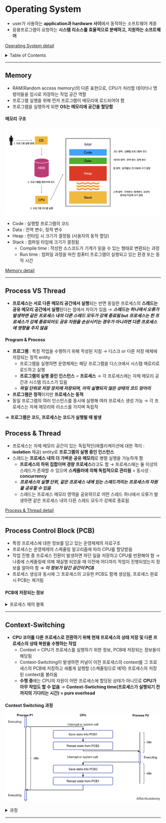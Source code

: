 # Operating System
- user가 사용하는 **application과 hardware 사이**에서 동작하는 소프트웨어 계층
- 응용프로그램이 요청하는 **시스템 리소스를 효율적으로 분배하고, 지원하는 소프트웨어**

[Operating System detail](./Operating_system.md)

<details>
<summary>Table of Contents</summary>

- [Memory](#memory)
- [Process VS Thread](#process--thread)
- [PCB](#process-control-block-pcb)
- [Context-Switching](#context-switching)

</details>

---
## Memory
- RAM(Random access memory)의 다른 표현으로, CPU가 처리할 데이터나 명령어들을 임시로 저장하는 작업 공간 역할
- 프로그램 실행을 위해 먼저 프로그램이 메모리에 로드되어야 함
- 프로그램을 실행하게 되면 **OS는 메모리에 공간을 할당함**

#### 메모리 구조 
![memory_structure](./img/memory_structure.png)

- Code : 실행할 프로그램의 코드
- Data : 전역 변수, 정적 변수
- Heap : 런타임 시 크기가 결정됨 (사용자의 동적 할당)
- Stack : 컴파일 타임에 크기가 결정됨
    - Compile time : 작성한 소스코드가 기계가 읽을 수 있는 형태로 변환되는 과정
    - Run time : 컴파일 과정을 마친 컴퓨터 프로그램이 실행되고 있는 환경 또는 동작 시간

[Memory detail](./Memory.md)

--- 
## Process VS Thread
- **프로세스는 서로 다른 메모리 공간에서 실행**되는 반면 동일한 프로세스의 **스레드는 공유 메모리 공간에서 실행**된다는 점에서 차이가 있음
&rarr; ***스레드는 하나에서 오류가 발생하면 같은 프로세스 내의 다른 스레드 모두가 강제 종료됨 but 프로세스는 한 프로세스가 강제 종료되어도 공유 자원을 손상시키는 경우가 아니라면 다른 프로세스에 영향을 주지 않음***

#### Program & Process
- **프로그램** : 특정 작업을 수행하기 위해 작성된 지침 &rarr; 디스크 or 다른 저장 매체에 저장되는 정적 entity
    - 프로그램을 실행하면 운영체제는 해당 프로그램을 디스크에서 시스템 메로리로 로드하고 실행
    - **프로그램의 실행 중인 인스턴스** = **프로세스** &rarr; 각 프로세스에는 자체 메모리 공간과 시스템 리소스가 있음
    - ***파일 단위로 저장 장치에 저장되며, 아직 실행되지 않은 상태의 코드 덩어리***
- **프로그램은 정적**이지만 **프로세스는 동적**
- 동일 프로그램의 여러 인스턴스를 동시에 실행해 여러 프로세스 생성 가능 &rarr; 각 프로세스는 자체 메모리와 리소스를 가지며 독립적

⇒ **프로그램은 코드, 프로세스는 코드가 실행될 때 발생**

## Process & Thread
- 프로세스는 자체 메모리 공간이 있는 독립적인(애플리케이션에 대한 격리 : **isolation** 제공) entity로 **프로그램의 실행 중인 인스턴스**
- 스레드는 **프로세스 내의 더 가벼운 공유 메모리**로 병렬 실행을 가능하게 함
    - **프로세스의 하위 집합이며 경량 프로세스**라고도 함 &rarr; 프로세스에는 둘 이상의 스레드가 존재할 수 있으며 **스케줄러에 의해 독립적으로 관리됨** = 동시성 : **concurrency**
    - ***프로세스의 실행 단위, 같은 프로세스 내에 있는 스레드끼리는 프로세스의 자원을 공유할 수 있음***
    - 스레드는 프로세스 메모리 영역을 공유하므로 어떤 스레드 하나에서 오류가 발생하면 같은 프로세스 내의 다른 스레드 모두가 강제로 종료됨
 
[Process & Thread detail](./Process_Thread.md)

---
## Process Control Block (PCB)
- 특정 프로세스에 대한 정보를 담고 있는 운영체제의 자료구조
- 프로세스는 운영체제의 스케줄링 알고리즘에 따라 CPU를 할당받음
- 작업 진행 중 프로세스 전환이 발생하면 하던 일을 저장하고 CPU를 반환해야 함
&rarr; 나중에 스케줄링에 의해 재실행 되었을 때 이전에 어디까지 작업이 진행되었는지 정보를 알아야 함 ⇒ ***이 정보가 담긴 공간이 PCB***
- 프로세스 생성과 동시에 그 프로세스의 고유한 PCB도 함께 생성됨, 프로세스 완료 시 PCB는 제거됨

#### PCB에 저장되는 정보
<details>
<summary>프로세스 제어 블록</summary>

![pcb](./img/pcb.png)

- 프로세스 식별자 (Process ID, PID)
- 프로세스 상태 (Process state) : new, ready, running, waiting, terminated
- 프로그램 카운터 (Program counter) : 프로세스가 다음에 실행할 명령어의 주소를 가리킴
- CPU 레지스터 : Accumulator, Index Register, 범용 레지스터 등
- CPU 스케줄링 정보 : 프로세스 우선순위, 최종 실행 시각, CPU 점유 시간 등
- 메모리 관리 정보 : Page table, Segment table 등
- 계정 정보 : CPU 사용 시간, 제한 시간, 계정 번호 등
- 입출력 상태 정보 : 프로세스에 할당된 입출력 장치, 개방된 파일 목록 등

</details>

---
## Context-Switching
- **CPU 코어를 다른 프로세스로 전환하기 위해 현재 프로세스의 상태 저장 및 다른 프로세스의 상태 복원을 수행하는 작업**
    - Context = CPU가 프로세스를 실행하기 위한 정보, PCB에 저장되는 정보들이 해당됨
    - Context-Switching이 발생하면 커널이 이전 프로세스의 context를 그 프로세스의 PCB에 저장하고 새롭게 실행할 (스케줄링으로 예약) 프로세스의 저장된 context를 불러옴
    - **수행 중**에는 CPU의 자원이 어떤 프로세스에 할당된 상태가 아니므로 **CPU가 아무 작업도 할 수 없음** &rarr; **Context-Swtiching time(프로세스가 실행되기 전까지의 기다리는 시간) = pure overhead**
 
#### Context Switching 과정

![context_switching](./img/context_switching.png)

<details>
<summary>과정</summary>

1. Process P1이 실행되는 도중 인터럽트나 시스템 콜이 발생합니다.

2. PCB1에 P1의 정보를 저장하고 PCB2의 상태를 불러옵니다.

3. Process P2를 실행합니다.

4. P2가 실행되는 도중 인터럽트나 시스템 콜이 발생합니다.

5. PCB2에 P2의 정보를 저장하고 PCB1의 상태를 불러옵니다.

6. Process P1을 실행합니다.

</details>

---

